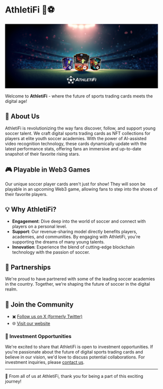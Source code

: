 # AthletiFi 🥅⚽
<img src="../images/athletifi-nft-field-display-bottom-logo.webp" alt="AthletiFi Banner" width="800"/>

Welcome to **AthletiFi** - where the future of sports trading cards meets the digital age!

## 🌟 About Us

AthletiFi is revolutionizing the way fans discover, follow, and support young soccer talent. We craft digital sports trading cards as NFT collections for players at elite youth soccer academies. With the power of AI-assisted video recognition technology, these cards dynamically update with the latest performance stats, offering fans an immersive and up-to-date snapshot of their favorite rising stars.

## 🎮 Playable in Web3 Games

Our unique soccer player cards aren't just for show! They will soon be playable in an upcoming Web3 game, allowing fans to step into the shoes of their favorite players.

## 💡 Why AthletiFi?

- **Engagement**: Dive deep into the world of soccer and connect with players on a personal level.
- **Support**: Our revenue-sharing model directly benefits players, academies, and communities. By engaging with AthletiFi, you're supporting the dreams of many young talents.
- **Innovation**: Experience the blend of cutting-edge blockchain technology with the passion of soccer.

## 🤝 Partnerships

We're proud to have partnered with some of the leading soccer academies in the country. Together, we're shaping the future of soccer in the digital realm.

## 🎉 Join the Community

- ✖️ [Follow us on X (formerly Twitter)](https://twitter.com/athletifi)
- 🌐 [Visit our website](https://athleti.fi)


### 💼 Investment Opportunities

We're excited to share that AthletiFi is open to investment opportunities. If you're passionate about the future of digital sports trading cards and believe in our vision, we'd love to discuss potential collaborations. For investment inquiries, please [contact us](ir@athleti.fi).

---

💙 From all of us at AthletiFi, thank you for being a part of this exciting journey!
